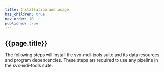 ```yaml
---
title: Installation and usage
has_children: true
nav_order: 10
published: true
---
```


## {{page.title}}

The following steps will install the svx-mdi-tools suite
and its data resources and program dependencies. These steps
are required to use any pipeline in the svx-mdi-tools suite.
